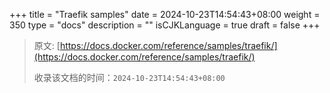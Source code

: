 +++
title = "Traefik samples"
date = 2024-10-23T14:54:43+08:00
weight = 350
type = "docs"
description = ""
isCJKLanguage = true
draft = false
+++

> 原文: [https://docs.docker.com/reference/samples/traefik/](https://docs.docker.com/reference/samples/traefik/)
>
> 收录该文档的时间：`2024-10-23T14:54:43+08:00`
